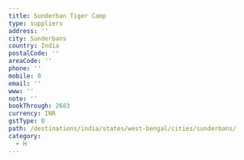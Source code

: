 ```yaml
---
title: Sunderban Tiger Camp
type: suppliers
address: ''
city: Sunderbans
country: India
postalCode: ''
areaCode: ''
phone: ''
mobile: 0
email: ''
www: ''
note: ''
bookThrough: 2683
currency: INR
gstType: 0
path: /destinations/india/states/west-bengal/cities/sunderbans/
category:
  - H
---
```


